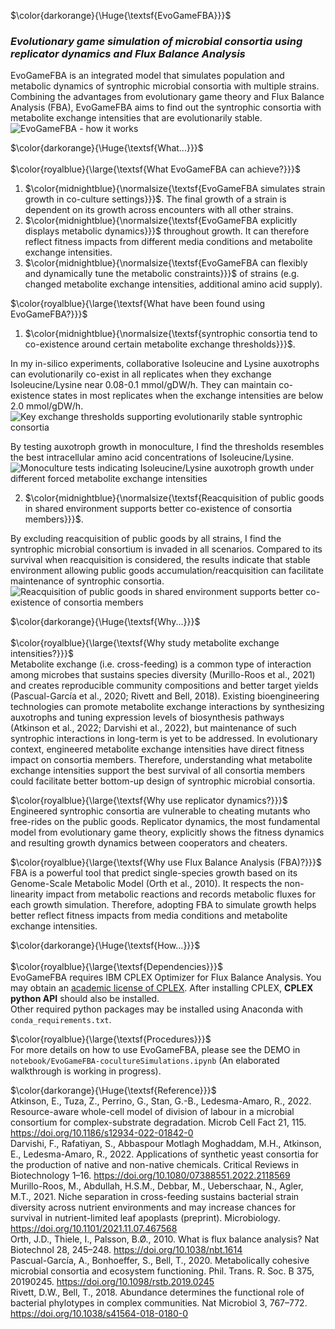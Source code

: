 $\color{darkorange}{\Huge{\textsf{EvoGameFBA}}}$  
### *Evolutionary game simulation of microbial consortia using replicator dynamics and Flux Balance Analysis*  

  EvoGameFBA is an integrated model that simulates population and metabolic dynamics of syntrophic microbial consortia with multiple strains. Combining the advantages from evolutionary game theory and Flux Balance Analysis (FBA), EvoGameFBA aims to find out the syntrophic consortia with metabolite exchange intensities that are evolutionarily stable. 
![EvoGameFBA - how it works](https://github.com/DongxuanZhu/Fitness_CrossFeeding_MasterProject/assets/115150156/a59b4b0d-6ad8-4e88-9acb-594d95e57cef)

$\color{darkorange}{\Huge{\textsf{What...}}}$  
\
$\color{royalblue}{\large{\textsf{What EvoGameFBA can achieve?}}}$   
1. $\color{midnightblue}{\normalsize{\textsf{EvoGameFBA simulates strain growth in co-culture settings}}}$. The final growth of a strain is dependent on its growth across encounters with all other strains.
2. $\color{midnightblue}{\normalsize{\textsf{EvoGameFBA explicitly displays metabolic dynamics}}}$ throughout growth. It can therefore reflect fitness impacts from different media conditions and metabolite exchange intensities.
3. $\color{midnightblue}{\normalsize{\textsf{EvoGameFBA can flexibly and dynamically tune the metabolic constraints}}}$ of strains (e.g. changed metabolite exchange intensities, additional amino acid supply).

$\color{royalblue}{\large{\textsf{What have been found using EvoGameFBA?}}}$   
1.  $\color{midnightblue}{\normalsize{\textsf{syntrophic consortia tend to co-existence around certain metabolite exchange thresholds}}}$.

 In my in-silico experiments, collaborative Isoleucine and Lysine auxotrophs can evolutionarily co-exist in all replicates when they exchange Isoleucine/Lysine near 0.08-0.1 mmol/gDW/h. They can maintain co-existence states in most replicates when the exchange intensities are below 2.0 mmol/gDW/h.
![Key exchange thresholds supporting evolutionarily stable syntrophic consortia](https://github.com/DongxuanZhu/EvoGameFBA/assets/115150156/07ebc798-9a51-4deb-9a08-462a81e09808)

By testing auxotroph growth in monoculture, I find the thresholds resembles the best intracellular amino acid concentrations of Isoleucine/Lysine.
![Monoculture tests indicating Isoleucine/Lysine auxotroph growth under different forced metabolite exchange intensities](https://github.com/DongxuanZhu/EvoGameFBA/assets/115150156/e2a91a43-27e5-438e-b7e1-3dca18613442)

2.  $\color{midnightblue}{\normalsize{\textsf{Reacquisition of public goods in shared environment supports better co-existence of consortia members}}}$.

By excluding reacquisition of public goods by all strains, I find the syntrophic microbial consortium is invaded in all scenarios. Compared to its survival when reacquisition is considered, the results indicate that stable environment allowing public goods accumulation/reacquisition can facilitate maintenance of syntrophic consortia.
![Reacquisition of public goods in shared environment supports better co-existence of consortia members](https://github.com/DongxuanZhu/EvoGameFBA/assets/115150156/e8da4913-a9da-41d5-b8ca-6ed39d1040c3)

$\color{darkorange}{\Huge{\textsf{Why...}}}$  
\
$\color{royalblue}{\large{\textsf{Why study metabolite exchange intensities?}}}$  
Metabolite exchange (i.e. cross-feeding) is a common type of interaction among microbes that sustains species diversity (Murillo-Roos et al., 2021) and creates reproducible community compositions and better target yields (Pascual-García et al., 2020; Rivett and Bell, 2018). Existing bioengineering technologies can promote metabolite exchange interactions by synthesizing auxotrophs and tuning expression levels of biosynthesis pathways (Atkinson et al., 2022; Darvishi et al., 2022), but maintenance of such syntrophic interactions in long-term is yet to be addressed. In evolutionary context, engineered metabolite exchange intensities have direct fitness impact on consortia members. Therefore, understanding what metabolite exchange intensities support the best survival of all consortia members could facilitate better bottom-up design of syntrophic microbial consortia.

$\color{royalblue}{\large{\textsf{Why use replicator dynamics?}}}$  
Engineered syntrophic consortia are vulnerable to cheating mutants who free-rides on the public goods. Replicator dynamics, the most fundamental model from evolutionary game theory, explicitly shows the fitness dynamics and resulting growth dynamics between cooperators and cheaters. 

$\color{royalblue}{\large{\textsf{Why use Flux Balance Analysis (FBA)?}}}$  
FBA is a powerful tool that predict single-species growth based on its Genome-Scale Metabolic Model (Orth et al., 2010). It respects the non-linearity impact from metabolic reactions and records metabolic fluxes for each growth simulation. Therefore, adopting FBA to simulate growth helps better reflect fitness impacts from media conditions and metabolite exchange intensities.

$\color{darkorange}{\Huge{\textsf{How...}}}$  
\
$\color{royalblue}{\large{\textsf{Dependencies}}}$   
EvoGameFBA requires IBM CPLEX Optimizer for Flux Balance Analysis. You may obtain an [academic license of CPLEX](https://www.ibm.com/academic/home). After installing CPLEX, **CPLEX python API** should also be installed.\
Other required python packages may be installed using Anaconda with ```conda_requirements.txt```.

$\color{royalblue}{\large{\textsf{Procedures}}}$   
For more details on how to use EvoGameFBA, please see the DEMO in ```notebook/EvoGameFBA-cocultureSimulations.ipynb``` (An elaborated walkthrough is working in progress).

$\color{darkorange}{\Huge{\textsf{Reference}}}$  
Atkinson, E., Tuza, Z., Perrino, G., Stan, G.-B., Ledesma-Amaro, R., 2022. Resource-aware whole-cell model of division of labour in a microbial consortium for complex-substrate degradation. Microb Cell Fact 21, 115. https://doi.org/10.1186/s12934-022-01842-0 \
Darvishi, F., Rafatiyan, S., Abbaspour Motlagh Moghaddam, M.H., Atkinson, E., Ledesma-Amaro, R., 2022. Applications of synthetic yeast consortia for the production of native and non-native chemicals. Critical Reviews in Biotechnology 1–16. https://doi.org/10.1080/07388551.2022.2118569 \
Murillo-Roos, M., Abdullah, H.S.M., Debbar, M., Ueberschaar, N., Agler, M.T., 2021. Niche separation in cross-feeding sustains bacterial strain diversity across nutrient environments and may increase chances for survival in nutrient-limited leaf apoplasts (preprint). Microbiology. https://doi.org/10.1101/2021.11.07.467568 \
Orth, J.D., Thiele, I., Palsson, B.Ø., 2010. What is flux balance analysis? Nat Biotechnol 28, 245–248. https://doi.org/10.1038/nbt.1614 \
Pascual-García, A., Bonhoeffer, S., Bell, T., 2020. Metabolically cohesive microbial consortia and ecosystem functioning. Phil. Trans. R. Soc. B 375, 20190245. https://doi.org/10.1098/rstb.2019.0245 \
Rivett, D.W., Bell, T., 2018. Abundance determines the functional role of bacterial phylotypes in complex communities. Nat Microbiol 3, 767–772. https://doi.org/10.1038/s41564-018-0180-0

